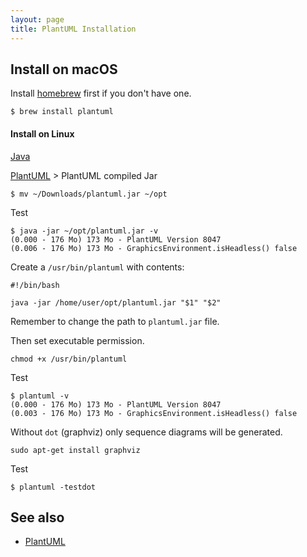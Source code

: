 ```yaml
---
layout: page
title: PlantUML Installation
---
```


## Install on macOS

Install [homebrew](/homebrew.html) first if you don't have one.

```
$ brew install plantuml
```

#### Install on Linux

[Java](http://xxd3vin.github.io/java)

[PlantUML](http://plantuml.com/download.html) > PlantUML compiled Jar

```
$ mv ~/Downloads/plantuml.jar ~/opt
```

Test

```
$ java -jar ~/opt/plantuml.jar -v
(0.000 - 176 Mo) 173 Mo - PlantUML Version 8047
(0.006 - 176 Mo) 173 Mo - GraphicsEnvironment.isHeadless() false
```

Create a `/usr/bin/plantuml` with contents:

```
#!/bin/bash

java -jar /home/user/opt/plantuml.jar "$1" "$2"
```

Remember to change the path to `plantuml.jar` file.

Then set executable permission.

```
chmod +x /usr/bin/plantuml
```

Test

```
$ plantuml -v
(0.000 - 176 Mo) 173 Mo - PlantUML Version 8047
(0.003 - 176 Mo) 173 Mo - GraphicsEnvironment.isHeadless() false
```

Without `dot` (graphviz) only sequence diagrams will be generated.

```
sudo apt-get install graphviz
```

Test

```
$ plantuml -testdot
```

## See also

- [PlantUML](/plantuml.html)

